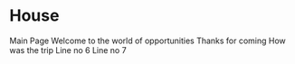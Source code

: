 # House
Main Page
Welcome to the world of opportunities
Thanks for coming
How was the trip
Line no 6
Line no 7
